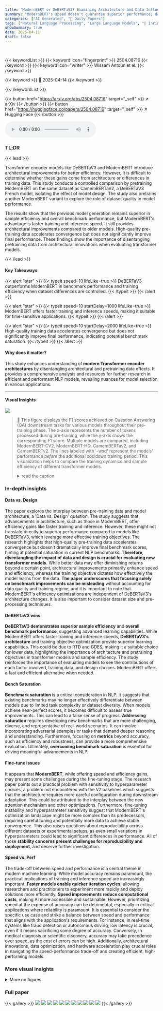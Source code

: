 ```yaml
---
title: "ModernBERT or DeBERTaV3? Examining Architecture and Data Influence on Transformer Encoder Models Performance"
summary: "ModernBERT's speed doesn't guarantee superior performance; data matters! This study untangles architecture vs. data influence on transformer encoders."
categories: ["AI Generated", "🤗 Daily Papers"]
tags: ["Natural Language Processing", "Large Language Models", "🏢 Inria",]
showSummary: true
date: 2025-04-11
draft: false
---
```


<br>

{{< keywordList >}}
{{< keyword icon="fingerprint" >}} 2504.08716 {{< /keyword >}}
{{< keyword icon="writer" >}} Wissam Antoun et el. {{< /keyword >}}
 
{{< keyword >}} 🤗 2025-04-14 {{< /keyword >}}
 
{{< /keywordList >}}

{{< button href="https://arxiv.org/abs/2504.08716" target="_self" >}}
↗ arXiv
{{< /button >}}
{{< button href="https://huggingface.co/papers/2504.08716" target="_self" >}}
↗ Hugging Face
{{< /button >}}



<audio controls>
    <source src="https://ai-paper-reviewer.com/2504.08716/podcast.wav" type="audio/wav">
    Your browser does not support the audio element.
</audio>


### TL;DR


{{< lead >}}

Transformer encoder models like DeBERTaV3 and ModernBERT introduce architectural improvements for better efficiency. However, it is difficult to determine whether these gains come from architecture or differences in training data. This study conducts a controlled comparison by pretraining ModernBERT on the same dataset as CamemBERTaV2, a DeBERTaV3 French model, isolating the effect of model design. The study also pretrains another ModernBERT variant to explore the role of dataset quality in model performance.



The results show that the previous model generation remains superior in sample efficiency and overall benchmark performance, but ModernBERT's advantage is faster training and inference speed. It still provides architectural improvements compared to older models. High-quality pre-training data accelerates convergence but does not significantly improve final performance. These findings show the importance of disentangling pretraining data from architectural innovations when evaluating transformer models.

{{< /lead >}}


#### Key Takeaways

{{< alert "star" >}}
{{< typeit speed=10 lifeLike=true >}} DeBERTaV3 outperforms ModernBERT in benchmark performance and training efficiency when dataset differences are controlled. {{< /typeit >}}
{{< /alert >}}

{{< alert "star" >}}
{{< typeit speed=10 startDelay=1000 lifeLike=true >}} ModernBERT offers faster training and inference speeds, making it suitable for time-sensitive applications. {{< /typeit >}}
{{< /alert >}}

{{< alert "star" >}}
{{< typeit speed=10 startDelay=2000 lifeLike=true >}} High-quality training data accelerates convergence but does not significantly improve final performance, indicating potential benchmark saturation. {{< /typeit >}}
{{< /alert >}}

#### Why does it matter?
This study enhances understanding of **modern Transformer encoder architectures** by disentangling architectural and pretraining data effects. It provides a comprehensive analysis and resources for further research in efficient and performant NLP models, revealing nuances for model selection in various applications.

------
#### Visual Insights



![](https://arxiv.org/html/2504.08716/x1.png)

> 🔼 This figure displays the F1 scores achieved on Question Answering (QA) downstream tasks for various models throughout their pre-training phase.  The x-axis represents the number of tokens processed during pre-training, while the y-axis shows the corresponding F1 score.  Multiple models are compared, including ModernBERT-CV2, ModernBERT-HQ, CamemBERTav2, and CamemBERTv2.  The lines labeled with '-wsd' represent the models' performance *before* the additional cooldown training period. This visualization helps to compare the training dynamics and sample efficiency of different transformer models.
> <details>
> <summary>read the caption</summary>
> Figure 1: Downstream Performance on QA throughout the pre-training stage. wsd are the models tested before the cooldown period.
> </details>







### In-depth insights


#### Data vs. Design
The paper explores the interplay between pre-training data and model architecture, a 'Data vs. Design' question. The study suggests that advancements in architecture, such as those in ModernBERT, offer efficiency gains like faster training and inference. However, these might not translate directly to superior performance compared to models like DeBERTaV3, which leverage more effective training objectives. The research highlights that high-quality pre-training data accelerates convergence but doesn't dramatically improve final benchmark scores, hinting at potential saturation in current NLP benchmarks. **Therefore, disentangling the impact of data and design is crucial for evaluating new transformer models.** While better data may offer diminishing returns beyond a certain point, architectural improvements primarily enhance speed and efficiency, whereas the training objective dictates how effectively the model learns from the data. **The paper underscores that focusing solely on benchmark improvements can be misleading** without accounting for data quality and training regime, and it is important to note that ModernBERT's efficiency optimizations are independent of DeBERTaV3's architecture changes. It is also important to consider dataset size and pre-processing techniques.

#### DeBERTaV3 wins
**DeBERTaV3 demonstrates superior sample efficiency** and **overall benchmark performance**, suggesting advanced learning capabilities. While ModernBERT offers faster training and inference speeds, **DeBERTaV3's architecture** and training objective optimization provide superior learning capabilities. This could be due to RTD and GDES, making it a suitable choice for lower data, highlighting the importance of architecture and pretraining objectives in transformer models and sample efficiency. The study reinforces the importance of evaluating models to see the contributions of each factor involved, training data, and design choices. ModernBERT offers a fast and efficient alternative when needed.

#### Bench Saturation
**Benchmark saturation** is a critical consideration in NLP. It suggests that existing benchmarks may no longer effectively differentiate between models due to limited task complexity or dataset diversity. When models achieve near-perfect scores, it becomes difficult to assess true improvements. This can lead to a false sense of progress. **Addressing saturation** requires developing new benchmarks that are more challenging, diverse, and representative of real-world scenarios. It can involve incorporating adversarial examples or tasks that demand deeper reasoning and understanding. Furthermore, focusing on **metrics** beyond accuracy, such as efficiency and robustness, can provide a more comprehensive evaluation. Ultimately, **overcoming benchmark saturation** is essential for driving meaningful advancements in NLP.

#### Fine-tune Issues
It appears that **ModernBERT**, while offering speed and efficiency gains, may present some challenges during the fine-tuning stage. The research paper points out a practical problem with sensitivity to hyperparameter choices, a problem not encountered with the V2 baselines which suggests that the architecture requires more careful configuration during downstream adaptation. This could be attributed to the interplay between the new attention mechanism and other optimizations. Furthermore, fine-tuning instability and hyperparameter sensitivity suggest that ModernBERT's optimization landscape might be more complex than its predecessors, requiring careful tuning and potentially more data to achieve stable convergence. This also raises questions about reproducibility across different datasets or experimental setups, as even small variations in hyperparameters could lead to significant differences in performance. All of those **stability concerns present challenges for reproducibility and deployment**, and deserve further investigation.

#### Speed vs. Perf
The trade-off between speed and performance is a central theme in modern machine learning. While model accuracy remains paramount, the practical implications of training and inference speed are increasingly important. **Faster models enable quicker iteration cycles**, allowing researchers and practitioners to experiment more rapidly and deploy solutions more efficiently. **Speed improvements reduce computational costs**, making AI more accessible and sustainable. However, prioritizing speed at the expense of accuracy can be detrimental, especially in critical applications where reliability is paramount. It is essential to consider the specific use case and strike a balance between speed and performance that aligns with the application's requirements. For instance, in real-time systems like fraud detection or autonomous driving, low latency is crucial, even if it means sacrificing some degree of accuracy. Conversely, in medical diagnosis or scientific discovery, accuracy may take precedence over speed, as the cost of errors can be high. Additionally, architectural innovations, data optimization, and hardware acceleration play crucial roles in navigating the speed-performance trade-off and creating efficient, high-performing models.


### More visual insights

<details>
<summary>More on figures
</summary>


![](https://arxiv.org/html/2504.08716/x2.png)

> 🔼 This figure illustrates the performance of different models on the NER (Named Entity Recognition) task throughout the pre-training phase.  It specifically tracks the F1 score, a common metric for evaluating NER performance, as the models are trained on an increasing amount of data.  The lines represent different models, including those tested both before and after a 'cooldown' period (indicated by 'wsd'). This allows for a comparison of the models' performance at different stages of training and helps to understand their relative efficiency and convergence speed. The x-axis represents the amount of data (in tokens) used for pre-training, while the y-axis shows the F1 score achieved.
> <details>
> <summary>read the caption</summary>
> Figure 2: Downstream Performance on NER throughout the pre-training stage. wsd are the models tested before the cooldown period.
> </details>



![](https://arxiv.org/html/2504.08716/x3.png)

> 🔼 Figure 3 illustrates the training stability of different transformer models during fine-tuning on the FQuAD question answering task.  The colored lines track the maximum F1 score achieved at each training step for each model. The figure highlights instances where specific models (particularly ModernBERT variants) failed to converge, indicating potential instability issues during the fine-tuning process.
> <details>
> <summary>read the caption</summary>
> Figure 3: Instances of divergence during QA fine-tuning. Colored lines illustrate the maximum score at a given step.
> </details>



</details>






### Full paper

{{< gallery >}}
<img src="https://ai-paper-reviewer.com/2504.08716/1.png" class="grid-w50 md:grid-w33 xl:grid-w25" />
<img src="https://ai-paper-reviewer.com/2504.08716/2.png" class="grid-w50 md:grid-w33 xl:grid-w25" />
<img src="https://ai-paper-reviewer.com/2504.08716/3.png" class="grid-w50 md:grid-w33 xl:grid-w25" />
<img src="https://ai-paper-reviewer.com/2504.08716/4.png" class="grid-w50 md:grid-w33 xl:grid-w25" />
<img src="https://ai-paper-reviewer.com/2504.08716/5.png" class="grid-w50 md:grid-w33 xl:grid-w25" />
<img src="https://ai-paper-reviewer.com/2504.08716/6.png" class="grid-w50 md:grid-w33 xl:grid-w25" />
<img src="https://ai-paper-reviewer.com/2504.08716/7.png" class="grid-w50 md:grid-w33 xl:grid-w25" />
<img src="https://ai-paper-reviewer.com/2504.08716/8.png" class="grid-w50 md:grid-w33 xl:grid-w25" />
<img src="https://ai-paper-reviewer.com/2504.08716/9.png" class="grid-w50 md:grid-w33 xl:grid-w25" />
<img src="https://ai-paper-reviewer.com/2504.08716/10.png" class="grid-w50 md:grid-w33 xl:grid-w25" />
<img src="https://ai-paper-reviewer.com/2504.08716/11.png" class="grid-w50 md:grid-w33 xl:grid-w25" />
{{< /gallery >}}
